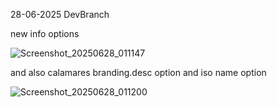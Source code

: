 28-06-2025 DevBranch

new info options

![Screenshot_20250628_011147](https://github.com/user-attachments/assets/7ddd3415-8c8b-494f-866a-d3ee313dee25)


 and also calamares branding.desc option and iso name option

![Screenshot_20250628_011200](https://github.com/user-attachments/assets/14a2f8a2-859c-465b-8370-00a656b04865)
